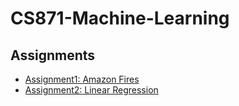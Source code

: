 # CS871-Machine-Learning

## Assignments
- [Assignment1: Amazon Fires](https://nbviewer.jupyter.org/github/UsamaShami11/CS871-Machine-Learning/blob/main/Amazon_Fires_assignment_1.ipynb)
- [Assignment2: Linear Regression](https://nbviewer.jupyter.org/github/UsamaShami11/CS871-Machine-Learning/blob/main/linearRegression_assignment_2.ipynb)
